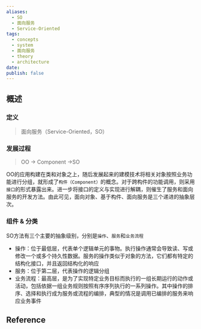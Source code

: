 ```yaml
---
aliases:
  - SO
  - 面向服务
  - Service-Oriented
tags:
  - concepts
  - system
  - 面向服务
  - theory
  - architecture
date: 
publish: false
---
```


## 概述

### 定义

> 面向服务（Service-Oriented，SO）

### 发展过程

> OO -> Component ->SO 

OO的应用构建在类和对象之上，随后发展起来的建模技术将相关对象按照业务功能进行分组，就形成了`构件（Component）`的概念。对于跨构件的功能调用，则采用`接口`的形式暴露出来。进一步将接口的定义与实现进行解耦，则催生了服务和面向服务的开发方法。由此可见，面向对象、基于构件、面向服务是三个递进的抽象层次。

### 组件 & 分类

SO方法有三个主要的抽象级别，分别是`操作`、`服务`和`业务流程`

- 操作：位于最低层，代表单个逻辑单元的事物。执行操作通常会导致读、写或修改一个或多个持久性数据。服务的操作类似于对象的方法，它们都有特定的结构化接口，并且返回结构化的响应
- 服务：位于第二层，代表操作的逻辑分组
- 业务流程：最高层，是为了实现特定业务目标而执行的一组长期运行的动作或活动，包括依据一组业务规则按照有序序列执行的一系列操作。其中操作的排序、选择和执行成为服务或流程的编排，典型的情况是调用已编排的服务来响应业务事件

## Reference


